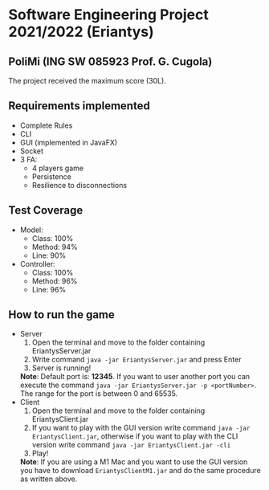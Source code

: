 # Software Engineering Project 2021/2022 (Eriantys)
## PoliMi (ING SW 085923 Prof. G. Cugola)
The project received the maximum score (30L).

## Requirements implemented
<ul>
  <li>Complete Rules</li>
  <li>CLI</li>
  <li>GUI (implemented in JavaFX)</li>
  <li>Socket</li>
  <li>3 FA:
    <ul>
      <li>4 players game</li>
      <li>Persistence</li>
      <li>Resilience to disconnections</li>
    </ul>
  </li>
</ul>

## Test Coverage
<ul>
  <li>Model:
    <ul>
      <li>Class: 100%</li>
      <li>Method: 94%</li>
      <li>Line: 90%</li>
    </ul>
  </li>
  <li>Controller:
    <ul>
      <li>Class: 100%</li>
      <li>Method: 96%</li>
      <li>Line: 96%</li>
    </ul>
  </li>
</ul>

## How to run the game
<ul>
  <li>Server
    <ol>
      <li>Open the terminal and move to the folder containing EriantysServer.jar</li>
      <li>Write command <code>java -jar EriantysServer.jar</code> and press Enter</li>
      <li>Server is running!</li>
    </ol>
    <b>Note</b>: Default port is: <b>12345</b>. If you want to user another port you can execute the command
    <code>java -jar EriantysServer.jar -p &ltportNumber&gt</code>. <br>
    The range for the port is between 0 and 65535.
  </li>
  <li>Client
    <ol>
      <li>Open the terminal and move to the folder containing EriantysClient.jar</li>
      <li>
        If you want to play with the GUI version write command <code>java -jar EriantysClient.jar</code>, 
        otherwise if you want to play with the CLI version write command <code>java -jar EriantysClient.jar -cli</code>
      </li>
      <li>Play!</li>
    </ol>
    <b>Note</b>: If you are using a M1 Mac and you want to use the GUI version you have to download <code>EriantysClientM1.jar</code> and do the same         procedure as written above.
  </li>
</ul>  
    


